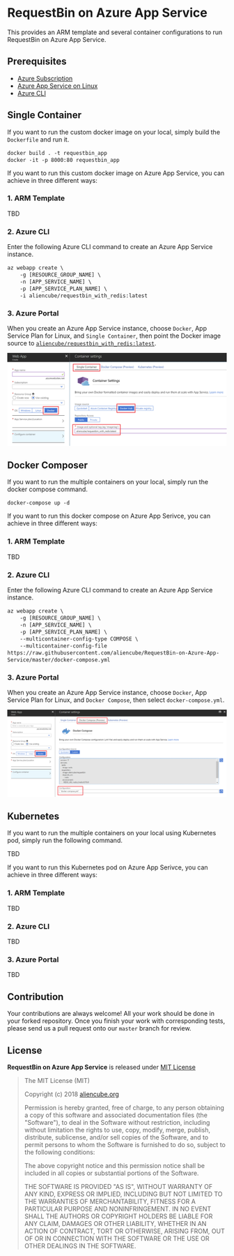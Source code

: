 # RequestBin on Azure App Service #

This provides an ARM template and several container configurations to run RequestBin on Azure App Service.


## Prerequisites ##

* [Azure Subscription](https://azure.microsoft.com/en-au/free/)
* [Azure App Service on Linux](https://docs.microsoft.com/en-us/azure/app-service/containers/app-service-linux-intro)
* [Azure CLI](https://docs.microsoft.com/en-us/cli/azure/)


## Single Container ##

If you want to run the custom docker image on your local, simply build the `Dockerfile` and run it.

```docker
docker build . -t requestbin_app
docker -it -p 8000:80 requestbin_app
```

If you want to run this custom docker image on Azure App Service, you can achieve in three different ways:


### 1. ARM Template ###

TBD


### 2. Azure CLI ###

Enter the following Azure CLI command to create an Azure App Service instance.

```
az webapp create \
    -g [RESOURCE_GROUP_NAME] \
    -n [APP_SERVICE_NAME] \
    -p [APP_SERVICE_PLAN_NAME] \
    -i aliencube/requestbin_with_redis:latest
```


### 3. Azure Portal ###

When you create an Azure App Service instance, choose `Docker`, App Service Plan for Linux, and `Single Container`, then point the Docker image source to [`aliencube/requestbin_with_redis:latest`](https://hub.docker.com/r/aliencube/requestbin_with_redis/).

![](images/requestbin-container-portal.png)


## Docker Composer ##

If you want to run the multiple containers on your local, simply run the docker compose command.

```docker
docker-compose up -d
```

If you want to run this docker compose on Azure App Serivce, you can achieve in three different ways:


### 1. ARM Template ###

TBD


### 2. Azure CLI ###


Enter the following Azure CLI command to create an Azure App Service instance.

```
az webapp create \
    -g [RESOURCE_GROUP_NAME] \
    -n [APP_SERVICE_NAME] \
    -p [APP_SERVICE_PLAN_NAME] \
    --multicontainer-config-type COMPOSE \
    --multicontainer-config-file https://raw.githubusercontent.com/aliencube/RequestBin-on-Azure-App-Service/master/docker-compose.yml
```


### 3. Azure Portal ###

When you create an Azure App Service instance, choose `Docker`, App Service Plan for Linux, and `Docker Compose`, then select `docker-compose.yml`.

![](images/requestbin-compose-portal.png)


## Kubernetes ##

If you want to run the multiple containers on your local using Kubernetes pod, simply run the following command.

TBD

If you want to run this Kubernetes pod on Azure App Serivce, you can achieve in three different ways:


### 1. ARM Template ###

TBD


### 2. Azure CLI ###

TBD


### 3. Azure Portal ###

TBD


## Contribution ##

Your contributions are always welcome! All your work should be done in your forked repository. Once you finish your work with corresponding tests, please send us a pull request onto our `master` branch for review.


## License ##

**RequestBin on Azure App Service** is released under [MIT License](http://opensource.org/licenses/MIT)

> The MIT License (MIT)
>
> Copyright (c) 2018 [aliencube.org](https://aliencube.org)
> 
> Permission is hereby granted, free of charge, to any person obtaining a copy of this software and associated documentation files (the "Software"), to deal in the Software without restriction, including without limitation the rights to use, copy, modify, merge, publish, distribute, sublicense, and/or sell copies of the Software, and to permit persons to whom the Software is furnished to do so, subject to the following conditions:
> 
> The above copyright notice and this permission notice shall be included in all copies or substantial portions of the Software.
> 
> THE SOFTWARE IS PROVIDED "AS IS", WITHOUT WARRANTY OF ANY KIND, EXPRESS OR IMPLIED, INCLUDING BUT NOT LIMITED TO THE WARRANTIES OF MERCHANTABILITY, FITNESS FOR A PARTICULAR PURPOSE AND NONINFRINGEMENT. IN NO EVENT SHALL THE AUTHORS OR COPYRIGHT HOLDERS BE LIABLE FOR ANY CLAIM, DAMAGES OR OTHER LIABILITY, WHETHER IN AN ACTION OF CONTRACT, TORT OR OTHERWISE, ARISING FROM, OUT OF OR IN CONNECTION WITH THE SOFTWARE OR THE USE OR OTHER DEALINGS IN THE SOFTWARE.
